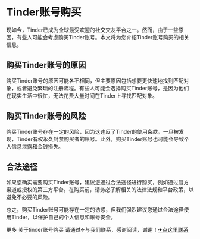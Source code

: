 # Tinder账号购买

现如今，Tinder已成为全球最受欢迎的社交交友平台之一。然而，由于一些原因，有些人可能会考虑购买Tinder账号。本文将为您介绍Tinder账号购买的相关信息。

## 购买Tinder账号的原因

购买Tinder账号的原因可能各不相同，但主要原因包括想要更快速地找到匹配对象，或者避免繁琐的注册流程。有些人可能会选择购买Tinder账号，是因为他们在现实生活中很忙，无法花费大量时间在Tinder上寻找匹配对象。

## 购买Tinder账号的风险

购买Tinder账号存在一定的风险，因为这违反了Tinder的使用条款。一旦被发现，Tinder有权永久封禁购买者的账号。此外，购买Tinder账号也可能会导致个人信息泄露和金钱损失。

## 合法途径

如果您确实需要购买Tinder账号，建议您通过合法途径进行购买，例如通过官方渠道或授权的第三方平台。在购买前，请务必了解相关的法律法规和平台政策，以避免不必要的风险。

总之，购买Tinder账号可能存在一定的诱惑，但我们强烈建议您通过合法途径使用Tinder，以保护自己的个人信息和账号安全。

更多 关于tinder账号购买 请通过✈与我们联系，感谢阅读，谢谢！[✈点这里联系](https://www.k02.cc)